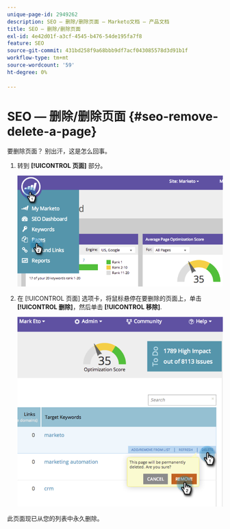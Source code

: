 ```yaml
---
unique-page-id: 2949262
description: SEO — 删除/删除页面 — Marketo文档 — 产品文档
title: SEO — 删除/删除页面
exl-id: 4e42d01f-a3cf-4545-b476-54de195fa7f8
feature: SEO
source-git-commit: 431bd258f9a68bbb9df7acf043085578d3d91b1f
workflow-type: tm+mt
source-wordcount: '59'
ht-degree: 0%

---
```


# SEO — 删除/删除页面 {#seo-remove-delete-a-page}

要删除页面？ 别出汗，这是怎么回事。

1. 转到 **[!UICONTROL 页面]** 部分。

   ![](assets/image2014-9-18-13-3a58-3a33.png)

1. 在 [!UICONTROL 页面] 选项卡，将鼠标悬停在要删除的页面上，单击 **[!UICONTROL 删除]**，然后单击 **[!UICONTROL 移除]**.

   ![](assets/image2014-9-18-13-3a58-3a39.png)

此页面现已从您的列表中永久删除。
